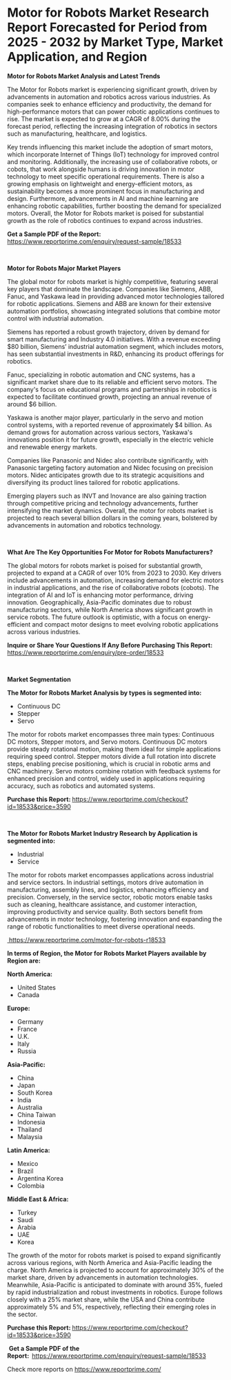 <p><h1>Motor for Robots Market Research Report Forecasted for Period from 2025 -  2032 by Market Type, Market Application, and Region</h1></p><p><strong>Motor for Robots Market Analysis and Latest Trends</strong></p>
<p><p>The Motor for Robots market is experiencing significant growth, driven by advancements in automation and robotics across various industries. As companies seek to enhance efficiency and productivity, the demand for high-performance motors that can power robotic applications continues to rise. The market is expected to grow at a CAGR of 8.00% during the forecast period, reflecting the increasing integration of robotics in sectors such as manufacturing, healthcare, and logistics.</p><p>Key trends influencing this market include the adoption of smart motors, which incorporate Internet of Things (IoT) technology for improved control and monitoring. Additionally, the increasing use of collaborative robots, or cobots, that work alongside humans is driving innovation in motor technology to meet specific operational requirements. There is also a growing emphasis on lightweight and energy-efficient motors, as sustainability becomes a more prominent focus in manufacturing and design. Furthermore, advancements in AI and machine learning are enhancing robotic capabilities, further boosting the demand for specialized motors. Overall, the Motor for Robots market is poised for substantial growth as the role of robotics continues to expand across industries.</p></p>
<p><strong>Get a Sample PDF of the Report:&nbsp;</strong> <a href="https://www.reportprime.com/enquiry/request-sample/18533?utm_campaign=2889&utm_medium=2&utm_source=Github&utm_content=ia&utm_term=19032025&utm_id=motor-for-robots">https://www.reportprime.com/enquiry/request-sample/18533</a></p>
<p>&nbsp;</p>
<p><strong>Motor for Robots Major Market Players</strong></p>
<p><p>The global motor for robots market is highly competitive, featuring several key players that dominate the landscape. Companies like Siemens, ABB, Fanuc, and Yaskawa lead in providing advanced motor technologies tailored for robotic applications. Siemens and ABB are known for their extensive automation portfolios, showcasing integrated solutions that combine motor control with industrial automation.</p><p>Siemens has reported a robust growth trajectory, driven by demand for smart manufacturing and Industry 4.0 initiatives. With a revenue exceeding $80 billion, Siemens’ industrial automation segment, which includes motors, has seen substantial investments in R&D, enhancing its product offerings for robotics.</p><p>Fanuc, specializing in robotic automation and CNC systems, has a significant market share due to its reliable and efficient servo motors. The company's focus on educational programs and partnerships in robotics is expected to facilitate continued growth, projecting an annual revenue of around $6 billion.</p><p>Yaskawa is another major player, particularly in the servo and motion control systems, with a reported revenue of approximately $4 billion. As demand grows for automation across various sectors, Yaskawa's innovations position it for future growth, especially in the electric vehicle and renewable energy markets.</p><p>Companies like Panasonic and Nidec also contribute significantly, with Panasonic targeting factory automation and Nidec focusing on precision motors. Nidec anticipates growth due to its strategic acquisitions and diversifying its product lines tailored for robotic applications.</p><p>Emerging players such as INVT and Inovance are also gaining traction through competitive pricing and technology advancements, further intensifying the market dynamics. Overall, the motor for robots market is projected to reach several billion dollars in the coming years, bolstered by advancements in automation and robotics technology.</p></p>
<p>&nbsp;</p>
<p><strong>What Are The Key Opportunities For Motor for Robots Manufacturers?</strong></p>
<p><p>The global motors for robots market is poised for substantial growth, projected to expand at a CAGR of over 10% from 2023 to 2030. Key drivers include advancements in automation, increasing demand for electric motors in industrial applications, and the rise of collaborative robots (cobots). The integration of AI and IoT is enhancing motor performance, driving innovation. Geographically, Asia-Pacific dominates due to robust manufacturing sectors, while North America shows significant growth in service robots. The future outlook is optimistic, with a focus on energy-efficient and compact motor designs to meet evolving robotic applications across various industries.</p></p>
<p><strong>Inquire or Share Your Questions If Any Before Purchasing This Report:</strong> <a href="https://www.reportprime.com/enquiry/pre-order/18533?utm_campaign=2889&utm_medium=2&utm_source=Github&utm_content=ia&utm_term=19032025&utm_id=motor-for-robots">https://www.reportprime.com/enquiry/pre-order/18533</a></p>
<p>&nbsp;</p>
<p><strong>Market Segmentation</strong></p>
<p><strong>The Motor for Robots Market Analysis by types is segmented into:</strong></p>
<p><ul><li>Continuous DC</li><li>Stepper</li><li>Servo</li></ul></p>
<p><p>The motor for robots market encompasses three main types: Continuous DC motors, Stepper motors, and Servo motors. Continuous DC motors provide steady rotational motion, making them ideal for simple applications requiring speed control. Stepper motors divide a full rotation into discrete steps, enabling precise positioning, which is crucial in robotic arms and CNC machinery. Servo motors combine rotation with feedback systems for enhanced precision and control, widely used in applications requiring accuracy, such as robotics and automated systems.</p></p>
<p><strong>Purchase this Report:&nbsp;</strong><a href="https://www.reportprime.com/checkout?id=18533&price=3590&utm_campaign=2889&utm_medium=2&utm_source=Github&utm_content=ia&utm_term=19032025&utm_id=motor-for-robots">https://www.reportprime.com/checkout?id=18533&price=3590</a></p>
<p>&nbsp;</p>
<p><strong>The Motor for Robots Market Industry Research by Application is segmented into:</strong></p>
<p><ul><li>Industrial</li><li>Service</li></ul></p>
<p><p>The motor for robots market encompasses applications across industrial and service sectors. In industrial settings, motors drive automation in manufacturing, assembly lines, and logistics, enhancing efficiency and precision. Conversely, in the service sector, robotic motors enable tasks such as cleaning, healthcare assistance, and customer interaction, improving productivity and service quality. Both sectors benefit from advancements in motor technology, fostering innovation and expanding the range of robotic functionalities to meet diverse operational needs.</p></p>
<p><a href="https://www.reportprime.com/motor-for-robots-r18533?utm_campaign=2889&utm_medium=2&utm_source=Github&utm_content=ia&utm_term=19032025&utm_id=motor-for-robots">&nbsp;https://www.reportprime.com/motor-for-robots-r18533</a></p>
<p><strong>In terms of Region, the Motor for Robots Market Players available by Region are:</strong></p>
<p>
    <p> <strong> North America: </strong>
        <ul>
            <li>United States</li>
            <li>Canada</li>
        </ul>
        </p> 
    <p> <strong> Europe: </strong>
        <ul>
            <li>Germany</li>
            <li>France</li>
            <li>U.K.</li>
            <li>Italy</li>
            <li>Russia</li>
        </ul>
        </p> 
    <p> <strong> Asia-Pacific: </strong>
        <ul>
            <li>China</li>
            <li>Japan</li>
            <li>South Korea</li>
            <li>India</li>
            <li>Australia</li>
            <li>China Taiwan</li>
            <li>Indonesia</li>
            <li>Thailand</li>
            <li>Malaysia</li>
        </ul>
        </p> 
    <p> <strong> Latin America: </strong>
        <ul>
            <li>Mexico</li>
            <li>Brazil</li>
            <li>Argentina Korea</li>
            <li>Colombia</li>
        </ul>
        </p> 
    <p> <strong> Middle East & Africa: </strong>
        <ul>
            <li>Turkey</li>
            <li>Saudi</li>
            <li>Arabia</li>
            <li>UAE</li>
            <li>Korea</li>
        </ul>
    </p>
    </p>
<p><p>The growth of the motor for robots market is poised to expand significantly across various regions, with North America and Asia-Pacific leading the charge. North America is projected to account for approximately 30% of the market share, driven by advancements in automation technologies. Meanwhile, Asia-Pacific is anticipated to dominate with around 35%, fueled by rapid industrialization and robust investments in robotics. Europe follows closely with a 25% market share, while the USA and China contribute approximately 5% and 5%, respectively, reflecting their emerging roles in the sector.</p></p>
<p><strong>Purchase this Report: </strong><a href="https://www.reportprime.com/checkout?id=18533&price=3590&utm_campaign=2889&utm_medium=2&utm_source=Github&utm_content=ia&utm_term=19032025&utm_id=motor-for-robots">https://www.reportprime.com/checkout?id=18533&price=3590</a></p>
<p>&nbsp;<strong>Get a Sample PDF of the Report:&nbsp;&nbsp;</strong><a href="https://www.reportprime.com/enquiry/request-sample/18533?utm_campaign=2889&utm_medium=2&utm_source=Github&utm_content=ia&utm_term=19032025&utm_id=motor-for-robots">https://www.reportprime.com/enquiry/request-sample/18533</a></p>
<p><strong></strong></p>
<p>Check more reports on <a href="https://www.reportprime.com/?utm_campaign=2889&utm_medium=2&utm_source=Github&utm_content=ia&utm_term=19032025&utm_id=motor-for-robots">https://www.reportprime.com/</a></p>